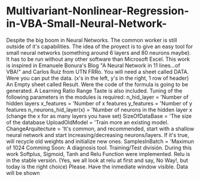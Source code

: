 # Multivariant-Nonlinear-Regression-in-VBA-Small-Neural-Network-
Despite the big boom in Neural Networks. The common worker is still outside of it's capabilities.
The idea of the proyect is to give an easy tool for small neural networks (something around 6 layers and 80 neurons maybe).
It has to be run without any other software than Microsoft Excel.
This work is inspired in Emanuele Bonura's Blog "A Neural Network in 11 lines…of VBA!" and Carlos Ruiz from UTN FRRo.
You will need a sheet called DATA. Were you can put the data. (x's in the left, y's in the right, 1 row of header) An Empty sheet called Result. Were the code of the formula is going to be generated.
A Learning Ratio Range Taste is also included.
Tuning of the following parameters in the modules is required:
n_hid_layer = 'Number of hidden layers
x_features = 'Number of x features
y_features = 'Number of y features
n_neurons_hid_layer(x) = 'Number of neurons in the hidden layer x (change the x for as many layers you have set)
SizeOfDataBase = 'The size of the database
UploadOldModel = 'Train more an existing model.
ChangeArquitecture = 'It's common, and recommended, start with a shallow neural network and start increasing/decreasing neurons/layers. If it's true, will recycle old weights and initialize new ones.
SamplesInBatch = 'Maximun of 1024
Comming Soon:
A diagnosis tool.
Training/Test división.
During this work Softplus, Sigmoid, Tanh and Relu Function were implemented. Relu is in the stable versión. (Yes, we all look at relu at first and say, No Way!, but today is the right choice)
Please. Have the inmediate window visible. Data will be shown

